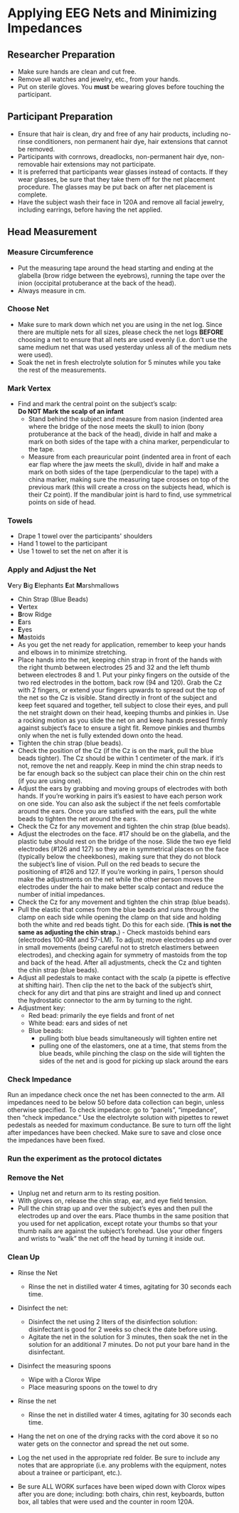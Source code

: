 # Applying EEG Nets and Minimizing Impedances

## Researcher Preparation

- Make sure hands are clean and cut free.  
- Remove all watches and jewelry, etc., from your hands. 
- Put on sterile gloves.  You **must** be wearing gloves before touching the participant.

## Participant Preparation

- Ensure that hair is clean, dry and free of any hair products, including no-rinse conditioners, non permanent hair dye, hair extensions that cannot be removed.  
- Participants with cornrows, dreadlocks, non-permanent hair dye, non-removable hair extensions may not participate.  
- It is preferred that participants wear glasses instead of contacts.  If they wear glasses, be sure that they take them off for the net placement procedure.  The glasses may be put back on after net placement is complete.  
- Have the subject wash their face in 120A and remove all facial jewelry, including earrings, before having the net applied.  

## Head Measurement 

### Measure Circumference
- Put the measuring tape around the head starting and ending at the glabella (brow ridge between the eyebrows), running the tape over the inion (occipital protuberance at the back of the head). 
- Always measure in cm. 

### Choose Net
- Make sure to mark down which net you are using in the net log. Since there are multiple nets for all sizes, please check the net logs **BEFORE** choosing a net to ensure that all nets are used evenly (i.e. don’t use the same medium net that was used yesterday unless all of the medium nets were used).  
- Soak the net in fresh electrolyte solution for 5 minutes while you take the rest of the measurements.  
    
### Mark Vertex
- Find and mark the central point on the subject’s scalp:  
  **Do NOT Mark the scalp of an infant** 
  - Stand behind the subject and measure from nasion (indented area where the bridge of the nose meets the skull) to inion (bony protuberance at the back of the head), divide in half and make a mark on both sides of the tape with a china marker, perpendicular to the tape.  
  - Measure from each preauricular point (indented area in front of each ear flap where the jaw meets the skull), divide in half and make a mark on both sides of the tape (perpendicular to the tape) with a china marker, making sure the measuring tape crosses on top of the previous mark (this will create a cross on the subjects head, which is their Cz point). If the mandibular joint is hard to find, use symmetrical points on side of head.  

### Towels
- Drape 1 towel over the participants' shoulders
- Hand 1 towel to the participant
- Use 1 towel to set the net on after it is 

### Apply and Adjust the Net

**V**ery **B**ig **E**lephants **E**at **M**arshmallows  
  - Chin Strap (Blue Beads)
  - **V**ertex
  - **B**row Ridge
  - **E**ars
  - **E**yes
  - **M**astoids
- As you get the net ready for application, remember to keep your hands and elbows in to minimize stretching.  
- Place hands into the net, keeping chin strap in front of the hands with the right thumb between electrodes 25 and 32 and the left thumb between electrodes 8 and 1. Put your pinky fingers on the outside of the two red electrodes in the bottom, back row (94 and 120). Grab the Cz with 2 fingers, or extend your fingers upwards to spread out the top of the net so the Cz is visible. Stand directly in front of the subject and keep feet squared and together, tell subject to close their eyes, and pull the net straight down on their head, keeping thumbs and pinkies in.  Use a rocking motion as you slide the net on and keep hands pressed firmly against subject’s face to ensure a tight fit. Remove pinkies and thumbs only when the net is fully extended down onto the head.  
- Tighten the chin strap (blue beads). 
- Check the position of the Cz (if the Cz is on the mark, pull the blue beads tighter). The Cz should be within 1 centimeter of the mark. if it’s not, remove the net and reapply. Keep in mind the chin strap needs to be far enough back so the subject can place their chin on the chin rest (if you are using one).  
- Adjust the ears by grabbing and moving groups of electrodes with both hands. If you’re working in pairs it’s easiest to have each person work on one side. You can also ask the subject if the net feels comfortable around the ears. Once you are satisfied with the ears, pull the white beads to tighten the net around the ears.  
- Check the Cz for any movement and tighten the chin strap (blue beads).  
- Adjust the electrodes on the face. #17 should be on the glabella, and the plastic tube should rest on the bridge of the nose. Slide the two eye field electrodes (#126 and 127) so they are in symmetrical places on the face (typically below the cheekbones), making sure that they do not block the subject’s line of vision. Pull on the red beads to secure the positioning of #126 and 127.  If you’re working in pairs, 1 person should make the adjustments on the net while the other person moves the electrodes under the hair to make better scalp contact and reduce the number of initial impedances.  
- Check the Cz for any movement and tighten the chin strap (blue beads).  
- Pull the elastic that comes from the blue beads and runs through the clamp on each side while opening the clamp on that side and holding both the white and red beads tight. Do this for each side. (**This is not the same as adjusting the chin strap.**) - Check mastoids behind ears (electrodes 100-RM and 57-LM).  To adjust; move electrodes up and over in small movements (being careful not to stretch elastimers between electrodes), and checking again for symmetry of mastoids from the top and back of the head.  After all adjustments, check the Cz and tighten the chin strap (blue beads).  
-	Adjust all pedestals to make contact with the scalp (a pipette is effective at shifting hair). Then clip the net to the back of the subject’s shirt, check for any dirt and that pins are straight and lined up and connect the hydrostatic connector to the arm by turning to the right.   
  - Adjustment key:  
    - Red bead: primarily the eye fields and front of net  
    - White bead: ears and sides of net  
    - Blue beads: 
      - pulling both blue beads simultaneously will tighten entire net  
      - pulling one of the elastomers, one at a time, that stems from the blue beads, while pinching the clasp on the side will tighten the sides of the net and is good for picking up slack around the ears  

### Check Impedance

Run an impedance check once the net has been connected to the arm.  All impedances need to be below 50 before data collection can begin, unless otherwise specified.  To check impedance: go to “panels”, “impedance”, then “check impedance.”  Use the electrolyte solution with pipettes to rewet pedestals as needed for maximum conductance. Be sure to turn off the light after impedances have been checked.  Make sure to save and close once the impedances have been fixed.  

###	Run the experiment as the protocol dictates

### Remove the Net
- Unplug net and return arm to its resting position.  
- With gloves on, release the chin strap, ear, and eye field tension.  
- Pull the chin strap up and over the subject’s eyes and then pull the electrodes up and over the ears. Place thumbs in the same position that you used for net application, except rotate your thumbs so that your thumb nails are against the subject’s forehead. Use your other fingers and wrists to “walk” the net off the head by turning it inside out.  

### Clean Up

- Rinse the Net  
  - Rinse the net in distilled water 4 times, agitating for 30 seconds each time.
  
- Disinfect the net:  
  - Disinfect the net using 2 liters of the disinfection solution:  disinfectant is good for 2 weeks so check the date before using.  
  - Agitate the net in the solution for 3 minutes, then soak the net in the solution for an additional 7 minutes.  Do not put your bare hand in the disinfectant.  

- Disinfect the measuring spoons  
  - Wipe with a Clorox Wipe
  - Place measuring spoons on the towel to dry 
  
- Rinse the net  
  - Rinse the net in distilled water 4 times, agitating for 30 seconds each time.  
 
- Hang the net on one of the drying racks with the cord above it so no water gets on the connector and spread the net out some.  

- Log the net used in the appropriate red folder. Be sure to include any notes that are appropriate (i.e. any problems with the equipment, notes about a trainee or participant, etc.).  

- Be sure ALL WORK surfaces have been wiped down with Clorox wipes after you are done; including: both chairs, chin rest, keyboards, button box, all tables that were used and the counter in room 120A.  

